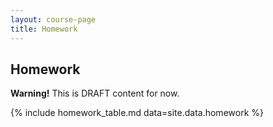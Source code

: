 ```yaml
---
layout: course-page
title: Homework
---
```


## Homework

**Warning!** This is DRAFT content for now.

{% include homework_table.md  data=site.data.homework %}

